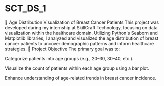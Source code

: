 # SCT_DS_1
🎯 Age Distribution Visualization of Breast Cancer Patients
This project was developed during my internship at SkillCraft Technology, focusing on data visualization within the healthcare domain. Utilizing Python's Seaborn and Matplotlib libraries, I analyzed and visualized the age distribution of breast cancer patients to uncover demographic patterns and inform healthcare strategies.
🎯 Project Objective
The primary goal was to:

Categorize patients into age groups (e.g., 20–30, 30–40, etc.).

Visualize the count of patients within each age group using a bar plot.

Enhance understanding of age-related trends in breast cancer incidence.
